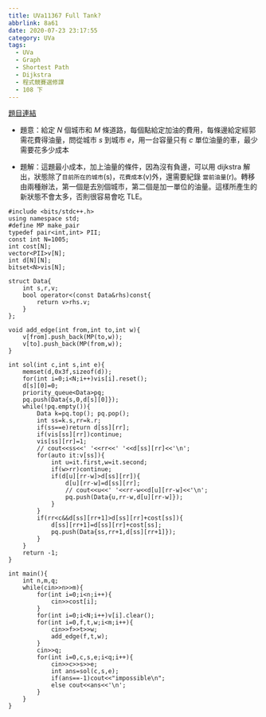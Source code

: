 ```yaml
---
title: UVa11367 Full Tank?
abbrlink: 8a61
date: 2020-07-23 23:17:55
category: UVa
tags:
  - UVa
  - Graph
  - Shortest Path
  - Dijkstra
  - 程式競賽選修課
  - 108 下
---
```

[題目連結](https://onlinejudge.org/index.php?option=com_onlinejudge&Itemid=8&page=show_problem&problem=2352)
* 題意：給定 $N$ 個城市和 $M$ 條道路，每個點給定加油的費用，每條邊給定經郭需花費得油量，問從城市 $s$ 到城市 $e$，用一台容量只有 $c$ 單位油量的車，最少需要花多少成本
<!-- more -->
* 題解：這題最小成本，加上油量的條件，因為沒有負邊，可以用 dijkstra 解出，狀態除了`目前所在的城市`(s)，`花費成本`(v)外，還需要紀錄 `當前油量`(r)。轉移由兩種辦法，第一個是去別個城市，第二個是加一單位的油量。這樣所產生的新狀態不會太多，否則很容易會吃 TLE。

```cpp=
#include <bits/stdc++.h>
using namespace std;
#define MP make_pair
typedef pair<int,int> PII;
const int N=1005;
int cost[N];
vector<PII>v[N];
int d[N][N];
bitset<N>vis[N];

struct Data{
    int s,r,v;
    bool operator<(const Data&rhs)const{
        return v>rhs.v;
    }
};

void add_edge(int from,int to,int w){
    v[from].push_back(MP(to,w));
    v[to].push_back(MP(from,w));
}

int sol(int c,int s,int e){
    memset(d,0x3f,sizeof(d));
    for(int i=0;i<N;i++)vis[i].reset();
    d[s][0]=0;
    priority_queue<Data>pq;
    pq.push(Data{s,0,d[s][0]});
    while(!pq.empty()){
        Data k=pq.top(); pq.pop();
        int ss=k.s,rr=k.r;
        if(ss==e)return d[ss][rr];
        if(vis[ss][rr])continue;
        vis[ss][rr]=1;
        // cout<<ss<<' '<<rr<<' '<<d[ss][rr]<<'\n';
        for(auto it:v[ss]){
            int u=it.first,w=it.second;
            if(w>rr)continue;
            if(d[u][rr-w]>d[ss][rr]){
                d[u][rr-w]=d[ss][rr];
                // cout<<u<<' '<<rr-w<<d[u][rr-w]<<'\n';
                pq.push(Data{u,rr-w,d[u][rr-w]});
            }
        }
        if(rr<c&&d[ss][rr+1]>d[ss][rr]+cost[ss]){
            d[ss][rr+1]=d[ss][rr]+cost[ss];
            pq.push(Data{ss,rr+1,d[ss][rr+1]});
        }
    }
    return -1;
}

int main(){
    int n,m,q;
    while(cin>>n>>m){
        for(int i=0;i<n;i++){
            cin>>cost[i];
        }
        for(int i=0;i<N;i++)v[i].clear();
        for(int i=0,f,t,w;i<m;i++){
            cin>>f>>t>>w;
            add_edge(f,t,w);
        }
        cin>>q;
        for(int i=0,c,s,e;i<q;i++){
            cin>>c>>s>>e;
            int ans=sol(c,s,e);
            if(ans==-1)cout<<"impossible\n";
            else cout<<ans<<'\n';
        }
    }
}
```